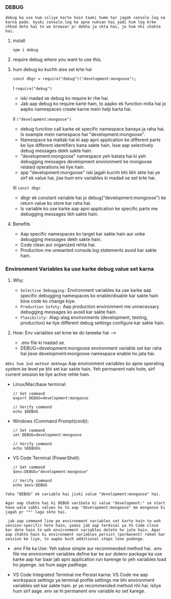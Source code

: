 ### DEBUG

`debug ka use hum isliye karte hain taaki hume har jagah console.log na karna pade. kyuki console.log ke apne nuksan hai yadi hum log krke chhod dete hai to wo browser pr dekha ja skta hai, jo hum nhi chahte hai.`

1. install

   ```
   npm i debug
   ```

2. require debug where you want to use this.
3. hum debug ko kuchh aise set krte hai

   ```
   const dbgr = require("debug")("development:mongoose");
   ```

   I `require("debug")`

   - iski madad se debug ko require kr rhe hai.
   - Jab aap debug ko require karte hain, to aapko ek function milta hai jo aapko namespaces create karne mein help karta hai.

   II `("development:mongoose")`

   - debug function call karke ek specific namespace banaya ja raha hai. Is example mein namespace hai "development:mongoose".
   - Namespace ka matlab hai ki aap apni application ke different parts ke liye different identifiers bana sakte hain. Isse aap selectively debug messages dekh sakte hain.
   - "development:mongoose" namespace yeh batata hai ki yeh debugging messages development environment ke mongoose related operations ke liye hain.
   - app "development:mongoose" iski jagah kuchh bhi likh skte hai ye sirf ek value hai, jise hum env variables ki madad se set krte hai.

   III `const dbgr`

   - dbgr ek constant variable hai jo debug("development:mongoose") ke return value ko store kar raha hai.
   - Is variable ko use karke aap apni application ke specific parts me debugging messages likh sakte hain.

4. Benefits
   - Aap specific namespaces ko target kar sakte hain aur unke debugging messages dekh sakte hain.
   - Code clean aur organized rehta hai.
   - Production me unwanted console.log statements avoid kar sakte hain.

### Environment Variables ka use karke debug value set karna

1. Why:

   - `Selective Debugging:` Environment variables ka use karke aap specific debugging namespaces ko enable/disable kar sakte hain bina code ko change kiye.
   - `Production Safety:` Aap production environment me unnecessary debugging messages ko avoid kar sakte hain.
   - `Flexibility:` Alag-alag environments (development, testing, production) ke liye different debug settings configure kar sakte hain.

2. How:
   Env variables set krne ke do tareeke hai -->
   - .env file ki madad se.
   - DEBUG=development:mongoose environment variable set kar raha hai jisse development:mongoose namespace enable ho jata hai.

`Abhi hum 2nd method dekhege`
Aap environment variables ko apne operating system ke level pe bhi set kar sakte hain. Yeh permanent nahi hote, sirf current session ke liye active rehte hain.

- Linux/Mac/base terminal:

  ```
  // Set command
  export DEBUG=development:mongoose
  ```

  ```
  // Verify command
  echo $DEBUG
  ```

- Windows (Command Prompt(cmd)):

  ```
  // Set command
  set DEBUG=development:mongoose
  ```

  ```
  // Verify command
  echo %DEBUG%
  ```

- VS Code Terminal (PowerShell):

  ```
  // Set command
  $env:DEBUG="development:mongoose"
  ```

  ```
  // Verify command
  echo $env:DEBUG
  ```

`Yaha "DEBUG" ek variable hai jiski value "development:mongoose" hai.`

`Agar aap chahte hai ki DEBUG varibale ki value "development:" se start hone wale sabhi values ho to aap "development:mongoose" me mongoose ki jagah pr "*" laga skte hai.`

` jab aap command line pe environment variables set karte hain to woh session-specific hote hain, yaani jab aap terminal ya VS Code close kar dete hain to woh environment variables delete ho jate hain. Agar aap chahte hain ki environment variables persist (permanent) rahen har session ke liye, to aapko kuch additional steps lene padenge.`

- .env File ka Use:
  Yeh sabse simple aur recommended method hai. .env file me environment variables define kar ke aur dotenv package ka use karke aap har baar jab apni application run karenge to yeh variables load ho jayenge. ise hum aage padhege.

- VS Code Integrated Terminal me Persist karna:
  VS Code me aap workspace settings ya terminal profile settings me bhi environment variables set kar sakte hain. pr ye recommended method nhi hai. isliye hum sirf aage .env se hi permanent env variable ko set karege.
